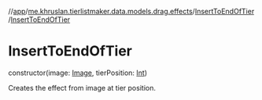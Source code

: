 //[app](../../../index.md)/[me.khruslan.tierlistmaker.data.models.drag.effects](../index.md)/[InsertToEndOfTier](index.md)/[InsertToEndOfTier](-insert-to-end-of-tier.md)

# InsertToEndOfTier

constructor(image: [Image](../../me.khruslan.tierlistmaker.data.models.tierlist.image/-image/index.md), tierPosition: [Int](https://kotlinlang.org/api/latest/jvm/stdlib/kotlin/-int/index.html))

Creates the effect from image at tier position.
